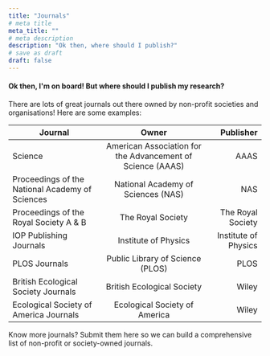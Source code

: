```yaml
---
title: "Journals"
# meta title
meta_title: ""
# meta description
description: "Ok then, where should I publish?"
# save as draft
draft: false
---
```


#### Ok then, I'm on board! But where should I publish my research?

There are lots of great journals out there owned by non-profit societies and organisations! Here are some examples:

| Journal        |      Owner      |  Publisher |
| ------------- | :-----------: | ----: |
| Science  | American Association for the Advancement of Science (AAAS) | AAAS |
| Proceedings of the National Academy of Sciences   | National Academy of Sciences (NAS)     |  NAS |
| Proceedings of the Royal Society A & B | The Royal Society | The Royal Society |
| IOP Publishing Journals | Institute of Physics | Institute of Physics |
| PLOS Journals | Public Library of Science (PLOS) | PLOS |
| British Ecological Society Journals | British Ecological Society | Wiley |
| Ecological Society of America Journals | Ecological Society of America | Wiley |

Know more journals? Submit them here so we can build a comprehensive list of non-profit or society-owned journals.

